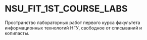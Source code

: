 # NSU_FIT_1ST_COURSE_LABS
Пространство лабораторных работ первого курса факультета информационных технологий НГУ, свободное от списываний и копипасты.
